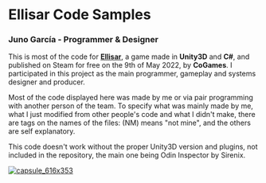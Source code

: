 # Ellisar Code Samples
### Juno García - Programmer & Designer

This is most of the code for **[Ellisar](https://store.steampowered.com/app/1940310/Ellisar/)**, a game made in **Unity3D** and **C#**, and published on Steam for free on the 9th of May 2022, by **CoGames**.
I participated in this project as the main programmer, gameplay and systems designer and producer.

Most of the code displayed here was made by me or via pair programming with another person of the team. To specify what was mainly made by me, what I just modified from other people's code and what I didn't make, there are tags on the names of the files: (NM) means "not mine", and the others are self explanatory.


This code doesn't work without the proper Unity3D version and plugins, not included in the repository, the main one being Odin Inspector by Sirenix.

[![capsule_616x353](https://user-images.githubusercontent.com/27769242/198353816-df906701-5e49-4587-be81-e8db3edeaa02.jpg)](https://store.steampowered.com/app/1940310/Ellisar/)
